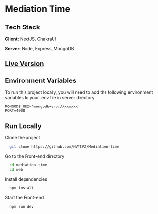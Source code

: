 
# Mediation Time




## Tech Stack

**Client:** NextJS, ChakraUI

**Server:** Node, Express, MongoDB


## [Live Version](https://nvtivz-mediation.netlify.app/)




## Environment Variables

To run this project locally, you will need to add the following environment variables to your .env file in server directory
```
MONGODB_URI='mongodb+srv://xxxxxx'
PORT=4000
```

## Run Locally

Clone the project

```bash
  git clone https://github.com/NVTIVZ/Mediation-time
```

Go to the Front-end directory

```bash
  cd mediation-time
  cd web
```

Install dependencies

```bash
  npm install
```

Start the Front-end

```bash
  npm run dev
```

